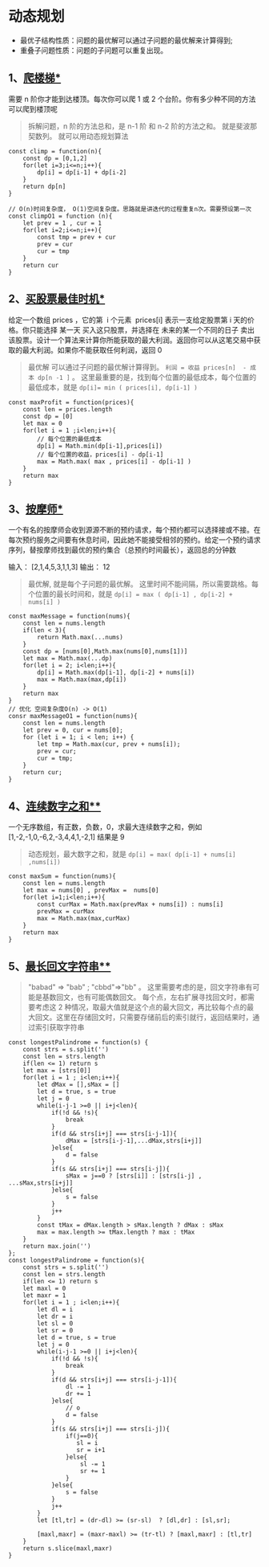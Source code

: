 # 动态规划

- 最优子结构性质：问题的最优解可以通过子问题的最优解来计算得到;
- 重叠子问题性质：问题的子问题可以重复出现。

## 1、[爬楼梯\*](https://leetcode.cn/problems/climbing-stairs/)

需要 n 阶你才能到达楼顶。每次你可以爬 1 或 2 个台阶。你有多少种不同的方法可以爬到楼顶呢

> 拆解问题，n 阶的方法总和，是 n-1 阶 和 n-2 阶的方法之和。 就是斐波那契数列。 就可以用动态规划算法

```
const climp = function(n){
    const dp = [0,1,2]
    for(let i=3;i<=n;i++){
        dp[i] = dp[i-1] + dp[i-2]
    }
    return dp[n]
}

// O(n)时间复杂度， O(1)空间复杂度。思路就是讲迭代的过程重复n次。需要预设第一次
const climpO1 = function (n){
    let prev = 1 , cur = 1
    for(let i=2;i<=n;i++){
        const tmp = prev + cur
        prev = cur
        cur = tmp
    }
    return cur
}
```

## 2、[买股票最佳时机\*](https://leetcode.cn/problems/best-time-to-buy-and-sell-stock/)

给定一个数组 prices ，它的第  i 个元素  prices[i] 表示一支给定股票第 i 天的价格。你只能选择 某一天 买入这只股票，并选择在 未来的某一个不同的日子 卖出该股票。设计一个算法来计算你所能获取的最大利润。返回你可以从这笔交易中获取的最大利润。如果你不能获取任何利润，返回 0

> 最优解 可以通过子问题的最优解计算得到。 `利润 = 收益 prices[n]  - 成本 dp[n -1 ]` 。 这里最重要的是，找到每个位置的最低成本，每个位置的最低成本，就是 `dp[i]= min ( prices[i], dp[i-1] )`

```
const maxProfit = function(prices){
    const len = prices.length
    const dp = [0]
    let max = 0
    for(let i = 1 ;i<len;i++){
        // 每个位置的最低成本
        dp[i] = Math.min(dp[i-1],prices[i])
        // 每个位置的收益，prices[i] - dp[i-1]
        max = Math.max( max , prices[i] - dp[i-1] )
    }
    return max
}
```

## 3、[按摩师\*](https://leetcode.cn/problems/the-masseuse-lcci/)

一个有名的按摩师会收到源源不断的预约请求，每个预约都可以选择接或不接。在每次预约服务之间要有休息时间，因此她不能接受相邻的预约。给定一个预约请求序列，替按摩师找到最优的预约集合（总预约时间最长），返回总的分钟数

输入： [2,1,4,5,3,1,1,3] 输出： 12

> 最优解, 就是每个子问题的最优解。 这里时间不能间隔，所以需要跳格。每个位置的最长时间和，就是 `dp[i] = max ( dp[i-1] , dp[i-2] + nums[i] )`

```
const maxMessage = function(nums){
    const len = nums.length
    if(len < 3){
        return Math.max(...nums)
    }
    const dp = [nums[0],Math.max(nums[0],nums[1])]
    let max = Math.max(...dp)
    for(let i = 2; i<len;i++){
        dp[i] = Math.max(dp[i-1], dp[i-2] + nums[i])
        max = Math.max(max,dp[i])
    }
    return max
}
// 优化 空间复杂度O(n) -> O(1)
consr maxMessageO1 = function(nums){
    const len = nums.length
    let prev = 0, cur = nums[0];
    for (let i = 1; i < len; i++) {
        let tmp = Math.max(cur, prev + nums[i]);
        prev = cur;
        cur = tmp;
    }
    return cur;
}
```

## 4、[连续数字之和\*\*](https://leetcode.cn/problems/maximum-subarray/)

一个无序数组，有正数，负数，0，求最大连续数字之和，例如 [1,-2,-1,0,-6,2,-3,4,4,1,-2,1] 结果是 9

> 动态规划，最大数字之和，就是 `dp[i] = max( dp[i-1] + nums[i] ,nums[i])`

```
const maxSum = function(nums){
    const len = nums.length
    let max = nums[0] , prevMax =  nums[0]
    for(let i=1;i<len;i++){
        const curMax = Math.max(prevMax + nums[i]) : nums[i]
        prevMax = curMax
        max = Math.max(max,curMax)
    }
    return max
}
```

## 5、[最长回文字符串\*\*](https://leetcode.cn/problems/longest-palindromic-substring/)

> "babad" => "bab" ; "cbbd"=>"bb" 。 这里需要考虑的是，回文字符串有可能是基数回文，也有可能偶数回文。 每个点，左右扩展寻找回文时，都需要考虑这 2 种情况，取最大值就是这个点的最大回文，再比较每个点的最大回文。这里在存储回文时，只需要存储前后的索引就行，返回结果时，通过索引获取字符串

```
const longestPalindrome = function(s) {
    const strs = s.split('')
    const len = strs.length
    if(len <= 1) return s
    let max = [strs[0]]
    for(let i = 1 ; i<len;i++){
        let dMax = [],sMax = []
        let d = true, s = true
        let j = 0
        while(i-j-1 >=0 || i+j<len){
            if(!d && !s){
                break
            }
            if(d && strs[i+j] === strs[i-j-1]){
                dMax = [strs[i-j-1],...dMax,strs[i+j]]
            }else{
                d = false
            }
            if(s && strs[i+j] === strs[i-j]){
                sMax = j==0 ? [strs[i]] : [strs[i-j] , ...sMax,strs[i+j]]
            }else{
                s = false
            }
            j++
        }
        const tMax = dMax.length > sMax.length ? dMax : sMax
        max = max.length >= tMax.length ? max : tMax
    }
    return max.join('')
};
const longestPalindrome = function(s){
    const strs = s.split('')
    const len = strs.length
    if(len <= 1) return s
    let maxl = 0
    let maxr = 1
    for(let i = 1 ; i<len;i++){
        let dl = i
        let dr = i
        let sl = 0
        let sr = 0
        let d = true, s = true
        let j = 0
        while(i-j-1 >=0 || i+j<len){
            if(!d && !s){
                break
            }
            if(d && strs[i+j] === strs[i-j-1]){
                dl -= 1
                dr += 1
            }else{
                // o
                d = false
            }
            if(s && strs[i+j] === strs[i-j]){
                if(j==0){
                   sl = i
                   sr = i+1
                }else{
                    sl -= 1
                    sr += 1
                }
            }else{
                s = false
            }
            j++
        }
        let [tl,tr] = (dr-dl) >= (sr-sl)  ? [dl,dr] : [sl,sr];

        [maxl,maxr] = (maxr-maxl) >= (tr-tl) ? [maxl,maxr] : [tl,tr]
    }
    return s.slice(maxl,maxr)
}
```
